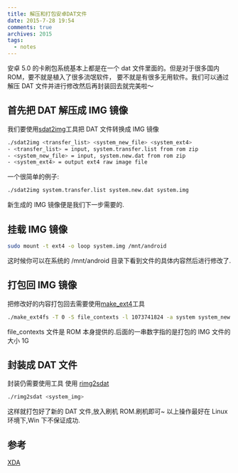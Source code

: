 ```yaml
---
title: 解压和打包安卓DAT文件
date: 2015-7-28 19:54
comments: true
archives: 2015
tags:
  - notes
---
```


安卓 5.0 的卡刷包系统基本上都是在一个 dat 文件里面的。但是对于很多国内 ROM，要不就是植入了很多流氓软件，
要不就是有很多无用软件。我们可以通过解压 DAT 文件并进行修改然后再封装回去就完美啦～

## 首先把 DAT 解压成 IMG 镜像

我们要使用[sdat2img](https://github.com/xpirt/sdat2img)工具把 DAT 文件转换成 IMG 镜像

```bash
./sdat2img <transfer_list> <system_new_file> <system_ext4>
- <transfer_list> = input, system.transfer.list from rom zip
- <system_new_file> = input, system.new.dat from rom zip
- <system_ext4> = output ext4 raw image file
```

一个很简单的例子:

```bash
./sdat2img system.transfer.list system.new.dat system.img
```

新生成的 IMG 镜像便是我们下一步需要的.

## 挂载 IMG 镜像

```bash
sudo mount -t ext4 -o loop system.img /mnt/android
```

这时候你可以在系统的 /mnt/android 目录下看到文件的具体内容然后进行修改了.

## 打包回 IMG 镜像

把修改好的内容打包回去需要使用[make_ext4](https://github.com/EpicAOSP/make_ext4)工具

```bash
./make_ext4fs -T 0 -S file_contexts -l 1073741824 -a system system_new.img /mnt/android
```

file_contexts 文件是 ROM 本身提供的.后面的一串数字指的是打包的 IMG 文件的大小 1G

## 封装成 DAT 文件

封装仍需要使用工具 使用 [rimg2sdat](https://mega.co.nz/#!IRAi0SKL!nof6p9JmFhGQNgnNmdEKWiEwZ9NOFUVv4q9BQZfM95w)

```bash
./rimg2sdat <system_img>
```

这样就打包好了新的 DAT 文件,放入刷机 ROM.刷机即可~ 以上操作最好在 Linux 环境下,Win 下不保证成功.

## 参考

[XDA](http://forum.xda-developers.com/android/software-hacking/how-to-conver-lollipop-dat-files-to-t2978952)
